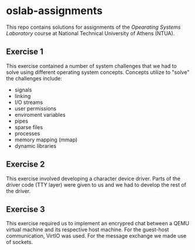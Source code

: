 # oslab-assignments
This repo contains solutions for assignments of the _Opearating Systems Laboratory_ course at National Technical University of Athens (NTUA).

## Exercise 1
This exercise contained a number of system challenges that we had to solve using different operating system concepts. Concepts utilize to "solve" the challenges include:
* signals
* linking
* I/O streams
* user permissions
* enviroment variables
* pipes
* sparse files
* processes
* memory mapping (mmap)
* dynamic libraries

## Exercise 2
This exercise involved developing a character device driver. Parts of the driver code (TTY layer) were given to us and we had to develop the rest of the driver.

## Exercise 3
This exercise required us to implement an encrypred chat between a QEMU virtual machine and its respective host machine. For the guest-host communication, VirtIO was used. For the message exchange we made use of sockets.
